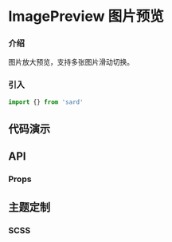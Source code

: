 # ImagePreview 图片预览

### 介绍

图片放大预览，支持多张图片滑动切换。

### 引入

```js
import {} from 'sard'
```

## 代码演示

## API

### Props

## 主题定制

### SCSS

```scss

```
